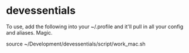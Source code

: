 # devessentials

To use, add the following into your ~/.profile and it'll pull in all your config and aliases. Magic.

source ~/Development/devessentials/script/work_mac.sh
